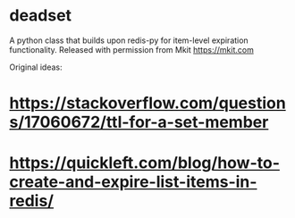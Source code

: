 # deadset
A python class that builds upon redis-py for item-level expiration
functionality. Released with permission from Mkit https://mkit.com

Original ideas:

# https://stackoverflow.com/questions/17060672/ttl-for-a-set-member
# https://quickleft.com/blog/how-to-create-and-expire-list-items-in-redis/
